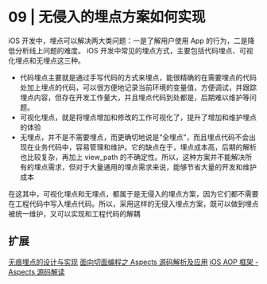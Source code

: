 # 09 | 无侵入的埋点方案如何实现

iOS 开发中，埋点可以解决两大类问题：一是了解用户使用 App 的行为，二是降低分析线上问题的难度。
iOS 开发中常见的埋点方式，主要包括代码埋点、可视化埋点和无埋点这三种。

+ 代码埋点主要就是通过手写代码的方式来埋点，能很精确的在需要埋点的代码处加上埋点的代码，可以很方便地记录当前环境的变量值，方便调试，并跟踪埋点内容，但存在开发工作量大，并且埋点代码到处都是，后期难以维护等问题。
+ 可视化埋点，就是将埋点增加和修改的工作可视化了，提升了增加和维护埋点的体验
+ 无埋点，并不是不需要埋点，而更确切地说是“全埋点”，而且埋点代码不会出现在业务代码中，容易管理和维护。它的缺点在于，埋点成本高，后期的解析也比较复杂，再加上 view_path 的不确定性。所以，这种方案并不能解决所有的埋点需求，但对于大量通用的埋点需求来说，能够节省大量的开发和维护成本

在这其中，可视化埋点和无埋点，都属于是无侵入的埋点方案，因为它们都不需要在工程代码中写入埋点代码。所以，采用这样的无侵入埋点方案，既可以做到埋点被统一维护，又可以实现和工程代码的解耦

## 扩展
[无痕埋点的设计与实现](https://juejin.im/entry/5ca59b48f265da308c199a79)
[面向切面编程之 Aspects 源码解析及应用](https://wereadteam.github.io/2016/06/30/Aspects/)
[iOS AOP 框架 - Aspects 源码解读](https://juejin.im/post/5a2fd67b5188253e2470f2f8)
